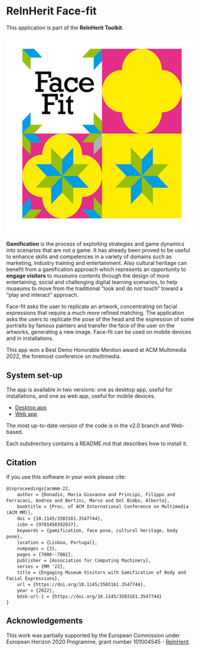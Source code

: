 # ReInHerit Face-fit

This application is part of the **ReInHerit Toolkit**.

![ReInHerit Face-fit logo](Face-fit_logo.jpg "ReInHerit Face-fit logo")

**Gamification** is the process of exploiting strategies and game dynamics into scenarios that are not a game. 
It has already been proved to be useful to enhance skills and competences in a variety of domains such as marketing, industry training and entertainment.
Also cultural heritage can benefit from a gamification approach which represents an opportunity to **engage visitors** to museums contents through the design of more entertaining, social and challenging digital learning scenarios, to help museums to move from the traditional “look and do not touch” toward a “play and interact” approach. 

Face-fit asks the user to replicate an artwork, concentrating on facial expressions that require a much more refined matching.
The application asks the users to replicate the pose of the head and the expression of some portraits by famous painters and transfer the face of the user on the artworks, generating a new image.
Face-fit can be used on mobile devices and in installations.

This app won a Best Demo Honorable Mention award at ACM Multimedia 2022, the foremost conference on multimedia.


## System set-up
The app is available in two versions: one as desktop app, useful for installations,
and one as web app, useful for mobile devices.

- [Desktop app](#faceFit_Python)
- [Web app](#faceFit_django)

The most up-to-date version of the code is in the v2.0 branch and Web-based.

Each subdirectory contains a README.md that describes how to install it.

## Citation

If you use this software in your work please cite:

```
@inproceedings{acmmm-22,
	author = {Donadio, Maria Giovanna and Principi, Filippo and Ferracani, Andrea and Bertini, Marco and Del Bimbo, Alberto},
	booktitle = {Proc. of ACM International Conference on Multimedia (ACM MM)},
	doi = {10.1145/3503161.3547744},
	isbn = {9781450392037},
	keywords = {gamification, face pose, cultural heritage, body pose},
	location = {Lisboa, Portugal},
	numpages = {3},
	pages = {7000--7002},
	publisher = {Association for Computing Machinery},
	series = {MM '22},
	title = {Engaging Museum Visitors with Gamification of Body and Facial Expressions},
	url = {https://doi.org/10.1145/3503161.3547744},
	year = {2022},
	bdsk-url-1 = {https://doi.org/10.1145/3503161.3547744}
}
```


## Acknowledgements
This work was partially supported by the European Commission under European Horizon 2020 Programme, grant number 101004545 - [ReInHerit](https://www.reinherit.eu).

